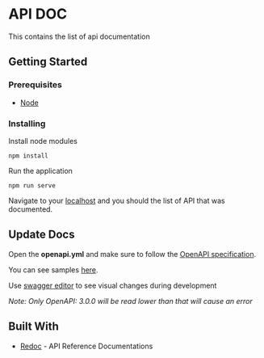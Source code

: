 # API DOC

This contains the list of api documentation

## Getting Started

### Prerequisites

- [Node](https://nodejs.org/en/)

### Installing

Install node modules

```
npm install
```

Run the application
```
npm run serve
```

Navigate to your [localhost](http://127.0.0.1:8080/) and you should the list of API that was documented.

## Update Docs

Open the **openapi.yml** and make sure to follow the [OpenAPI specification](https://github.com/OAI/OpenAPI-Specification/blob/OpenAPI.next/versions/3.0.0.md).

You can see samples [here](https://github.com/OAI/OpenAPI-Specification/tree/master/examples/v3.0).

Use [swagger editor](https://editor.swagger.io/) to see visual changes during development

*Note: Only OpenAPI: 3.0.0 will be read lower than that will cause an error*

## Built With
* [Redoc](https://github.com/Rebilly/ReDoc) - API Reference Documentations
